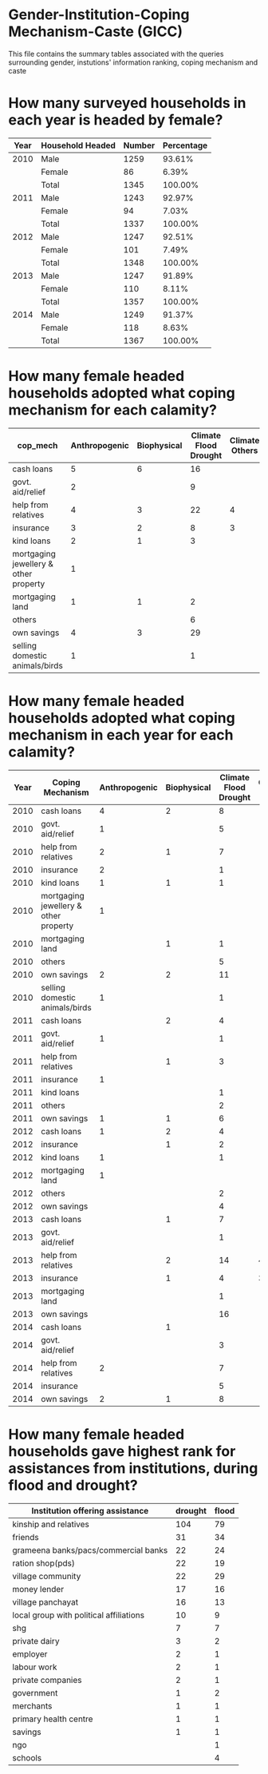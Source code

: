 # Gender-Institution-Coping Mechanism-Caste (GICC)

This file contains the summary tables associated with the queries surrounding gender, instutions' information ranking, coping mechanism and caste

# How many surveyed households in each year is headed by female?

| Year | Household Headed | Number | Percentage |
| ---- | ---------------- | ------ | ---------- |
| 2010 | Male             | 1259   | 93.61%     |
|      | Female           | 86     | 6.39%      |
|      | Total            | 1345   | 100.00%    |
| 2011 | Male             | 1243   | 92.97%     |
|      | Female           | 94     | 7.03%      |
|      | Total            | 1337   | 100.00%    |
| 2012 | Male             | 1247   | 92.51%     |
|      | Female           | 101    | 7.49%      |
|      | Total            | 1348   | 100.00%    |
| 2013 | Male             | 1247   | 91.89%     |
|      | Female           | 110    | 8.11%      |
|      | Total            | 1357   | 100.00%    |
| 2014 | Male             | 1249   | 91.37%     |
|      | Female           | 118    | 8.63%      |
|      | Total            | 1367   | 100.00%    |

# How many female headed households adopted what coping mechanism for each calamity?

| cop_mech                              | Anthropogenic | Biophysical | Climate Flood Drought | Climate Others | Others |
| ------------------------------------- | ------------- | ----------- | --------------------- | -------------- | ------ |
| cash loans                            | 5             | 6           | 16                    |                | 1      |
| govt. aid/relief                      | 2             |             | 9                     |                |        |
| help from relatives                   | 4             | 3           | 22                    | 4              |        |
| insurance                             | 3             | 2           | 8                     | 3              | 1      |
| kind loans                            | 2             | 1           | 3                     |                |        |
| mortgaging jewellery & other property | 1             |             |                       |                |        |
| mortgaging land                       | 1             | 1           | 2                     |                |        |
| others                                |               |             | 6                     |                |        |
| own savings                           | 4             | 3           | 29                    |                | 1      |
| selling domestic animals/birds        | 1             |             | 1                     |                |        |

# How many female headed households adopted what coping mechanism in each year for each calamity?

| Year | Coping Mechanism                      | Anthropogenic | Biophysical | Climate Flood Drought | Climate Others | Others |
| ---- | ------------------------------------- | ------------- | ----------- | --------------------- | -------------- | ------ |
| 2010 | cash loans                            | 4             | 2           | 8                     |                |        |
| 2010 | govt. aid/relief                      | 1             |             | 5                     |                |        |
| 2010 | help from relatives                   | 2             | 1           | 7                     |                |        |
| 2010 | insurance                             | 2             |             | 1                     |                |        |
| 2010 | kind loans                            | 1             | 1           | 1                     |                |        |
| 2010 | mortgaging jewellery & other property | 1             |             |                       |                |        |
| 2010 | mortgaging land                       |               | 1           | 1                     |                |        |
| 2010 | others                                |               |             | 5                     |                |        |
| 2010 | own savings                           | 2             | 2           | 11                    |                |        |
| 2010 | selling domestic animals/birds        | 1             |             | 1                     |                |        |
| 2011 | cash loans                            |               | 2           | 4                     |                |        |
| 2011 | govt. aid/relief                      | 1             |             | 1                     |                |        |
| 2011 | help from relatives                   |               | 1           | 3                     |                |        |
| 2011 | insurance                             | 1             |             |                       |                |        |
| 2011 | kind loans                            |               |             | 1                     |                |        |
| 2011 | others                                |               |             | 2                     |                |        |
| 2011 | own savings                           | 1             | 1           | 6                     |                | 1      |
| 2012 | cash loans                            | 1             | 2           | 4                     |                | 1      |
| 2012 | insurance                             |               | 1           | 2                     |                | 1      |
| 2012 | kind loans                            | 1             |             | 1                     |                |        |
| 2012 | mortgaging land                       | 1             |             |                       |                |        |
| 2012 | others                                |               |             | 2                     |                |        |
| 2012 | own savings                           |               |             | 4                     |                |        |
| 2013 | cash loans                            |               | 1           | 7                     |                |        |
| 2013 | govt. aid/relief                      |               |             | 1                     |                |        |
| 2013 | help from relatives                   |               | 2           | 14                    | 4              |        |
| 2013 | insurance                             |               | 1           | 4                     | 3              |        |
| 2013 | mortgaging land                       |               |             | 1                     |                |        |
| 2013 | own savings                           |               |             | 16                    |                |        |
| 2014 | cash loans                            |               | 1           |                       |                |        |
| 2014 | govt. aid/relief                      |               |             | 3                     |                |        |
| 2014 | help from relatives                   | 2             |             | 7                     |                |        |
| 2014 | insurance                             |               |             | 5                     |                |        |
| 2014 | own savings                           | 2             | 1           | 8                     |                |        |

# How many female headed households gave highest rank for assistances from institutions, during flood and drought?

| Institution offering assistance         | drought | flood |
| --------------------------------------- | ------- | ----- |
| kinship and relatives                   | 104     | 79    |
| friends                                 | 31      | 34    |
| grameena banks/pacs/commercial banks    | 22      | 24    |
| ration shop(pds)                        | 22      | 19    |
| village community                       | 22      | 29    |
| money lender                            | 17      | 16    |
| village panchayat                       | 16      | 13    |
| local group with political affiliations | 10      | 9     |
| shg                                     | 7       | 7     |
| private dairy                           | 3       | 2     |
| employer                                | 2       | 1     |
| labour work                             | 2       | 1     |
| private companies                       | 2       | 1     |
| government                              | 1       | 2     |
| merchants                               | 1       | 1     |
| primary health centre                   | 1       | 1     |
| savings                                 | 1       | 1     |
| ngo                                     |         | 1     |
| schools                                 |         | 4     |

#
